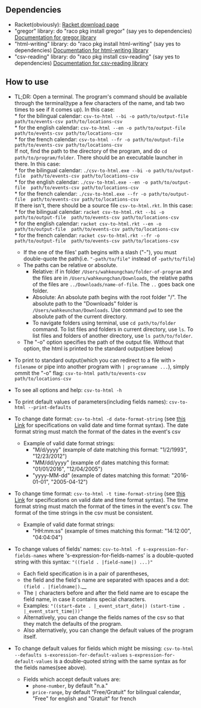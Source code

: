 Dependencies
----------------
* Racket(obviously): [Racket download page](https://download.racket-lang.org/)
* "gregor" library: do "raco pkg install gregor" (say yes to dependencies)
  [Documentation for gregor library](https://docs.racket-lang.org/gregor/index.html)
* "html-writing" library: do "raco pkg install html-writing" (say yes to dependencies)
  [Documentation for html-writing library](https://docs.racket-lang.org/html-writing/index.html)
* "csv-reading" library: do "raco pkg install csv-reading" (say yes to dependencies)
  [Documentation for csv-reading library](https://docs.racket-lang.org/csv-reading/index.html)

How to use
------------
* TL;DR: Open a terminal. The program's command should be available through the terminal(type a few characters of the name, and tab two times to see if it comes up).
  In this case:  
      * for the bilingual calendar: `csv-to-html --bi -o path/to/output-file  path/to/events-csv path/to/locations-csv`  
      * for the english calendar: `csv-to-html --en -o path/to/output-file  path/to/events-csv path/to/locations-csv`   
      * for the french calendar: `csv-to-html --fr -o path/to/output-file  path/to/events-csv path/to/locations-csv`   
  If not, find the path to the directory of the program, and do `cd path/to/program/folder`. There should be an executable launcher in there.
  In this case:  
      * for the bilingual calendar: `./csv-to-html.exe --bi -o path/to/output-file  path/to/events-csv path/to/locations-csv`  
      * for the english calendar: `./csv-to-html.exe --en -o path/to/output-file  path/to/events-csv path/to/locations-csv`   
      * for the french calendar: `./csv-to-html.exe --fr -o path/to/output-file  path/to/events-csv path/to/locations-csv`   
  If there isn't, there should be a source file `csv-to-html.rkt`.
  In this case:  
      * for the bilingual calendar: `racket csv-to-html.rkt --bi -o path/to/output-file  path/to/events-csv path/to/locations-csv`  
      * for the english calendar: `racket csv-to-html.rkt --en -o path/to/output-file  path/to/events-csv path/to/locations-csv`   
      * for the french calendar: `racket csv-to-html.rkt --fr -o path/to/output-file  path/to/events-csv path/to/locations-csv`   
  * If the one of the files' path begins with a slash ("-"), you must double-quote the path(i.e. `"-path/to/file"` instead of `-path/to/file`)
  * The paths can be relative or absolute.
    * Relative: if in folder `/Users/wahkeungchan/folder-of-program` and the files are in `/Users/wahkeungchan/Downloads`,
      the relative paths of the files are `../Downloads/name-of-file`. The `..` goes back one folder.
    * Absolute: An absolute path begins with the root folder "/". 
      The absolute path to the "Downloads" folder is `/Users/wahkeunchan/Downloads`.
      Use command `pwd` to see the absolute path of the current directory.
    * To navigate folders using terminal, use `cd path/to/folder` command. 
      To list files and folders in current directory, use `ls`.
      To list files and folders of another directory, use `ls path/to/folder`.    
  * The "-o" option specifies the path of the output file. Without that option, the html is printed to the standard output(see below)
  
* To print to standard output(which you can redirect to a file with `> filename` or pipe into another program with `| programname ...`),
  simply ommit the "-o" flag:
  `csv-to-html path/to/events-csv path/to/locations-csv`
* To see all options and help: `csv-to-html -h`
* To print default values of parameters(including fields names): `csv-to-html --print-defaults`
* To change date format: `csv-to-html -d date-format-string` 
  (see [this Link](http://unicode.org/reports/tr35/tr35-dates.html#Date_Field_Symbol_Table) for specifications on valid date and time format syntax).
  The date format string must match the format of the dates in the event's csv
  * Example of valid date format strings: 
    - "M/d/yyyy" (example of date matching this format: "1/2/1993", "12/23/2012")
    - "MM/dd/yyyy" (example of dates matching this format: "01/01/2016", "12/04/2005")
    - "yyyy-MM-dd" (example of dates matching this format: "2016-01-01", "2005-04-12")
  
* To change time format: `csv-to-html -t time-format-string` 
  (see [this Link](http://unicode.org/reports/tr35/tr35-dates.html#Date_Field_Symbol_Table) 
  for specifications on valid date and time format syntax).
  The time format string must match the format of the times in the event's csv. The format of the time strings in the csv must be consistent.
  * Example of valid date format strings: 
    - "HH:mm:ss" (example of times matching this format: "14:12:00", "04:04:04")
* To change values of fields' names: `csv-to-html -f s-expression-for-fields-names` 
  where 's-expression-for-fields-names' is a double-quoted string with this syntax: `"((field . |field-name|) ...)"`
  * Each field specification is in a pair of parentheses, 
  * the field and the field's name are separated with spaces and a dot: `(field . |fieldname|)`.__
  * The `|` characters before and after the field name are to escape the field name, 
    in case it contains special characters. 
  * Examples: `"((start-date . |_event_start_date|) (start-time . |_event_start_time|))"`
  * Alternatively, you can change the fields names of the csv so that they match the defaults of the program.
  * Also alternatively, you can change the default values of the program itself.
* To change default values for fields which might be missing: `csv-to-html --defaults s-exoression-for-default-values`
  `s-expression-for-default-values` is a double-quoted string with the same syntax as for the fields names(see above).
  * Fields which accept default values are:
    * `phone-number`, by default "n.a."
    * `price-range`, by default "Free/Gratuit" for bilingual calendar, "Free" for english and "Gratuit" for french
    
  
  
  

